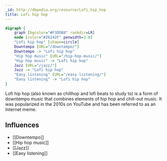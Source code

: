 ```yaml
---
_id: http://dbpedia.org/resource/Lofi_hip_hop
title: Lofi hip hop
---
```


```dot
digraph {
	graph [bgcolor="#F3DDB8" rankdir=LR]
	node [color="#26242F" penwidth=3.0]
	"Lofi hip hop" [shape=circle]
	Downtempo [URL="/downtempo/"]
	Downtempo -> "Lofi hip hop"
	"Hip hop music" [URL="/hip-hop-music/"]
	"Hip hop music" -> "Lofi hip hop"
	Jazz [URL="/jazz/"]
	Jazz -> "Lofi hip hop"
	"Easy listening" [URL="/easy-listening/"]
	"Easy listening" -> "Lofi hip hop"
}
```

Lofi hip hop (also known as chillhop and lofi beats to study to) is a form of downtempo music that combines elements of hip hop and chill-out music. It was popularized in the 2010s on YouTube and has been referred to as an Internet meme.

## Influences
- [[Downtempo]]
- [[Hip hop music]]
- [[Jazz]]
- [[Easy listening]]
